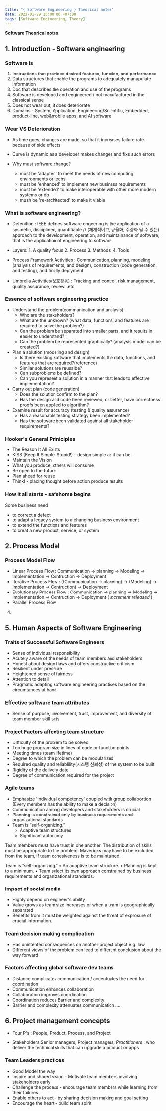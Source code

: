 ```yaml
---
title: "{ Software Engineering } Theorical notes"
date: 2022-01-29 15:00:00 +07:00
tags: [Software Engineering, Theory]
---
```


**Software Theorical notes**

## 1. Introduction - Software engineering

### Software is

1. Instructions that provides desired features, function, and performance
2. Data structures that enable the programs to adequately manupulate information
3. Doc that describes the operation and use of the programs
4. Software is developed and engineered / not manufactured in the classical sense
5. Does not wear out, it does deteriorate
6. Domains - System, Application, Engineering/Scientific, Embedded, product-line, web&mobile apps, and AI software

### Wear VS Deterioration

- As time goes, changes are made, so that it increases failure rate because of side effects
- Curve is dynamic as a developer makes changes and fixs such errors

- Why must software change?
  - must be 'adapted' to meet the needs of new computing environments or techs
  - must be 'enhanced' to implement new business requirements
  - must be 'extended' to make interoperable with other more modern systems or db
  - mush be 're-architected' to make it viable

### What is software engineering?

- Defenition : IEEE defines software engeering is the application of a sysmetic, disciplined, quantifiable
  // (체계적이고, 규율화, 수량화 될 수 있는) approach to the development, operation, and maintainance of software; that is the application of engineering to software

- Layers: 1. A quality focus 2. Process 3. Methods, 4. Tools

- Process Framework Activities : Communication, planning, modeling (analysis of requirements, and design), construction (code generation, and testing), and finally deplyment

- Umbrella Activities(보호활동) : Tracking and control, risk management, quality assurance, review...etc

### Essence of software engineering practice

- Understand the problem(communication and analysis)
  - Who are the stakeholders?
  - What are the unknown?
    (what data, functions, and features are required to solve the problem?)
  - Can the problem be separated into smaller parts, and it results in easier to understand?
  - Can the problem be represented graphically? (analysis model can be created?)
- Plan a solution (modeling and design)
  - Is there existing software that implements the data, functions, and features that are required?(reference)
  - Similar solutions are reusalbe?
  - Can subproblems be defined?
  - Can you represent a solution in a manner that leads to effective implementation?
- Carry out plan (code generation)
  - Does the solution confirm to the plan?
  - Has the design and code been reviewed, or better, have correctness proofs been applied to algorithm?
- Examine result for accuracy (testing & quality assurance)
  - Has a reasonable testing strategy been implemented?
  - Has the software been validated against all stakeholder requirements?

### Hooker's General Priniciples

- The Reason It All Exists
- KISS (Keep It Simple, Stupid!) – design simple as it can be.
- Maintain the Vision
- What you produce, others will consume
- Be open to the future
- Plan ahead for reuse
- Think! - placing thought before action produce results

### How it all starts - safehome begins

Some business need

- to correct a defect
- to adapt a legacy system to a changing business environment
- to extend the functions and features
- to creat a new product, service, or system

## 2. Process Model

### Process Model Flow

- Linear Process Flow : Communication &rarr; planning &rarr; Modeling &rarr; Implementation &rarr; Contruction &rarr; Deployment
- Iterative Process Flow : ((Communication &rarr; planning) &rarr; (Modeling) &rarr; Implementation &rarr; Contruction) &rarr; Deployment
- Evolutionary Process Flow : Communication &rarr; planning &rarr; Modeling &rarr; Implementation &rarr; Contruction &rarr; Deployment (<em> Increment released </em>)
- Parallel Process Flow

4.

## 5. Human Aspects of Software Engineering

### Traits of Successful Software Engineers

- Sense of individual responsibility
- Acutely aware of the needs of team members and stakeholders
- Honest about design flaws and offers constructive criticism
- Resilient under pressure
- Heightened sense of fairness
- Attention to detail
- Pragmatic adapting software engineering practices based on the circumtances at hand

### Effective software team attributes

- Sense of purpose, involvement, trust, improvement, and diversity of team member skill sets

### Project Factors affecting team structure

- Difficulty of the problem to be solved
- Too huge program size in lines of code or function points
- Meeting times (team lifetime)
- Degree to which the problem can be modularized
- Required quality and reliablility(시스템 신뢰성) of the system to be built
- Rigidity of the delivery date
- Degree of communication required for the project

### Agile teams

- Emphasize 'Individual competency' coupled with group collabortion
  (Every members has the ability to make a decision)
- Communication among developers and stakeholders is crucial
- Planning is constrained only by business requirements and organizational standards
- Team is “self-organizing.”
  - Adaptive team structures
  - Significant autonomy

Team members must have trust in one another.
The distribution of skills must be appropriate to the problem.
Mavericks may have to be excluded from the team, if team
cohesiveness is to be maintained.

Team is “self-organizing.”
• An adaptive team structure.
• Planning is kept to a minimum.
• Team select its own approach constrained by business requirements and
organizational standards.

### Impact of social media

- Highly depend on engineer's ability
- Value grows as team size increases or when a team is geographically separated
- Benefits from it must be weighted against the threat of exprosure of crucial information.

### Team decision making complication

- Has unintented consequences on another project object e.g. law
- Different views of the problem can lead to different conclusion about the way forward

### Factors affecting global software dev teams

- Distance complicates communication / accentuates the need for coordination
- Communication enhances collaboration
- Collaboration improves coordination
- Coordination reduces Barrier and complexity
- Barrier and complexity attenuates communication ....

## 6. Project management concepts

- Four P's : People, Product, Process, and Project

- Stakeholders Senior managers, Project managers, <em>Practitioners</em> : who deliver the technical skills that can upgrade a product or apps

### Team Leaders practices

- Good Model the way
- Inspire and shared vision - Motivate team members involving stakeholders early
- Challenge the process - encourage team members while learning from their failures
- Enable others to act - by sharing decision making and goal setting
- Encourage the heart - build team spirit
